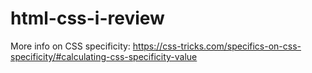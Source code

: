 # html-css-i-review

More info on CSS specificity: https://css-tricks.com/specifics-on-css-specificity/#calculating-css-specificity-value
